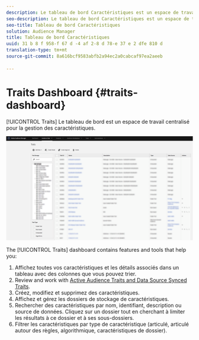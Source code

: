 ```yaml
---
description: Le tableau de bord Caractéristiques est un espace de travail centralisé pour la gestion des caractéristiques.
seo-description: Le tableau de bord Caractéristiques est un espace de travail centralisé pour la gestion des caractéristiques.
seo-title: Tableau de bord Caractéristiques
solution: Audience Manager
title: Tableau de bord Caractéristiques
uuid: 31 b 8 f 958-f 67 d -4 af 2-8 d 78-e 37 e 2 dfe 810 d
translation-type: tm+mt
source-git-commit: 8a616bcf9583abfb2a94ec2a0cabcaf97ea2aeeb

---
```



# Traits Dashboard {#traits-dashboard}

[!UICONTROL Traits] Le tableau de bord est un espace de travail centralisé pour la gestion des caractéristiques.

![](assets/traits-dashboard.png)

<!-- c_tb_dashboard.xml -->

The [!UICONTROL Traits] dashboard contains features and tools that help you:

1. Affichez toutes vos caractéristiques et les détails associés dans un tableau avec des colonnes que vous pouvez trier.
1. Review and work with [Active Audience Traits and Data Source Synced Traits](../../features/traits/client-activity-synced-audience-traits.md).
1. Créez, modifiez et supprimez des caractéristiques.
1. Affichez et gérez les dossiers de stockage de caractéristiques.
1. Rechercher des caractéristiques par nom, identifiant, description ou source de données. Cliquez sur un dossier tout en cherchant à limiter les résultats à ce dossier et à ses sous-dossiers.
1. Filtrer les caractéristiques par type de caractéristique (articulé, articulé autour des règles, algorithmique, caractéristiques de dossier).